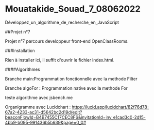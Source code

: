 # Mouatakide_Souad_7_08062022

Développez_un_algorithme_de_recherche_en_JavaScript

##Projet n°7

Projet n°7 parcours developpeur front-end OpenClassRooms.

###Installation

Rien à installer ici, il suffit d'ouvrir le fichier index.html.

####Algorithmes

Branche main:Programmation fonctionnelle avec la methode Filter

Branche algoFor : Programmation native avec la methode For

teste algorithme avec jsbench.me

Organigramme avec Lucidchart : https://lucid.app/lucidchart/82f76d78-67a2-4233-ac31-d5642bc2d19d/edit?beaconFlowId=B4B7455C17CEC8F6&invitationId=inv_e1cad3c0-2d15-4bb9-b095-991436b5b639&page=0_0#
